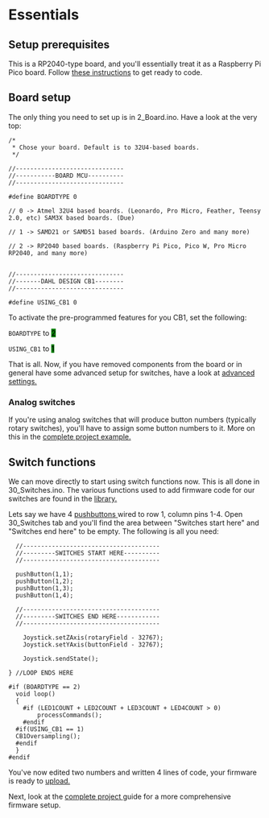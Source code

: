 # Essentials

## Setup prerequisites

This is a RP2040-type board, and you'll essentially treat it as a Raspberry Pi Pico board. Follow [these instructions](../../3.-coding/) to get ready to code.

## Board setup

The only thing you need to set up is in 2\_Board.ino. Have a look at the very top:

```
/*
 * Chose your board. Default is to 32U4-based boards. 
 */

//------------------------------
//-----------BOARD MCU----------
//------------------------------

#define BOARDTYPE 0

// 0 -> Atmel 32U4 based boards. (Leonardo, Pro Micro, Feather, Teensy 2.0, etc) SAM3X based boards. (Due)

// 1 -> SAMD21 or SAMD51 based boards. (Arduino Zero and many more)

// 2 -> RP2040 based boards. (Raspberry Pi Pico, Pico W, Pro Micro RP2040, and many more)


//------------------------------
//-------DAHL DESIGN CB1--------
//------------------------------

#define USING_CB1 0

```

To activate the pre-programmed features for you CB1, set the following:

`BOARDTYPE` to <mark style="background-color:green;">2</mark>

`USING_CB1` to <mark style="background-color:green;">1</mark>

That is all. Now, if you have removed components from the board or in general have some advanced setup for switches, have a look at [advanced settings.](settings.md)

### Analog switches

If you're using analog switches that will produce button numbers (typically rotary switches), you'll have to assign some button numbers to it. More on this in the [complete project example.](complete-project.md)

## Switch functions

We can move directly to start using switch functions now. This is all done in 30\_Switches.ino. The various functions used to add firmware code for our switches are found in the [library.](../../switch-library/)&#x20;

Lets say we have 4 [pushbuttons ](../../switch-library/pushbutton.md#pushbutton)wired to row 1, column pins 1-4. Open 30\_Switches tab and you'll find the area between "Switches start here" and "Switches end here" to be empty. The following is all you need:

```
  //--------------------------------------
  //---------SWITCHES START HERE----------
  //--------------------------------------

  pushButton(1,1);
  pushButton(1,2);
  pushButton(1,3);
  pushButton(1,4);

  //--------------------------------------
  //---------SWITCHES END HERE------------
  //--------------------------------------

	Joystick.setZAxis(rotaryField - 32767);
	Joystick.setYAxis(buttonField - 32767);

	Joystick.sendState();

} //LOOP ENDS HERE

#if (BOARDTYPE == 2)
  void loop()
  {
	#if (LED1COUNT + LED2COUNT + LED3COUNT + LED4COUNT > 0)
		processCommands();
	#endif
  #if(USING_CB1 == 1)
  CB1Oversampling();
  #endif
  }
#endif
```

You've now edited two numbers and written 4 lines of code, your firmware is ready to [upload.](../../3.-coding/upload.md)

Next, look at the [complete project ](complete-project.md)guide for a more comprehensive firmware setup.&#x20;

